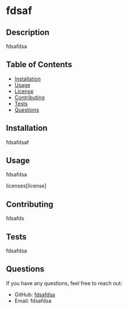 
# fdsaf

## Description
fdsafdsa

## Table of Contents
- [Installation](#installation)
- [Usage](#usage)
- [License](#license)
- [Contributing](#contributing)
- [Tests](#tests)
- [Questions](#questions)

## Installation
fdsafdsaf

## Usage
fdsafdsa

licenses[license]

## Contributing
fdsafds

## Tests
fdsafdsa

## Questions
If you have any questions, feel free to reach out:
- GitHub: [fdsafdsa](https://github.com/fdsafdsa)
- Email: fdsafdsa
  